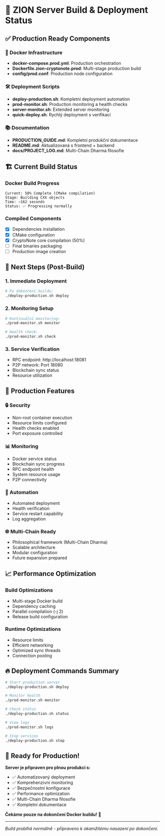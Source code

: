 # 🚀 ZION Server Build & Deployment Status

## ✅ Production Ready Components

### 🐳 Docker Infrastructure
- **docker-compose.prod.yml**: Production orchestration
- **Dockerfile.zion-cryptonote.prod**: Multi-stage production build
- **config/prod.conf**: Production node configuration

### 🛠️ Deployment Scripts
- **deploy-production.sh**: Kompletní deployment automation
- **prod-monitor.sh**: Production monitoring a health checks
- **server-monitor.sh**: Extended server monitoring
- **quick-deploy.sh**: Rychlý deployment s verifikací

### 📚 Documentation
- **PRODUCTION_GUIDE.md**: Kompletní produkční dokumentace
- **README.md**: Aktualizovaná s frontend + backend
- **docs/PROJECT_LOG.md**: Multi-Chain Dharma filosofie

## 🏗️ Current Build Status

### Docker Build Progress
```
Current: 50% Complete (CMake compilation)
Stage: Building CXX objects
Time: ~162 seconds
Status: ✅ Progressing normally
```

### Compiled Components
- [x] Dependencies installation
- [x] CMake configuration  
- [x] CryptoNote core compilation (50%)
- [ ] Final binaries packaging
- [ ] Production image creation

## 🎯 Next Steps (Post-Build)

### 1. Immediate Deployment
```bash
# Po dokončení buildu:
./deploy-production.sh deploy
```

### 2. Monitoring Setup
```bash
# Kontinuální monitoring:
./prod-monitor.sh monitor

# Health check:
./prod-monitor.sh check
```

### 3. Service Verification
- RPC endpoint: http://localhost:18081
- P2P network: Port 18080
- Blockchain sync status
- Resource utilization

## 🌟 Production Features

### 🔒 Security
- Non-root container execution
- Resource limits configured
- Health checks enabled
- Port exposure controlled

### 📊 Monitoring
- Docker service status
- Blockchain sync progress
- RPC endpoint health
- System resource usage
- P2P connectivity

### 🔄 Automation
- Automated deployment
- Health verification
- Service restart capability
- Log aggregation

### 🌐 Multi-Chain Ready
- Philosophical framework (Multi-Chain Dharma)
- Scalable architecture
- Modular configuration
- Future expansion prepared

## 📈 Performance Optimization

### Build Optimizations
- Multi-stage Docker build
- Dependency caching
- Parallel compilation (-j 2)
- Release build configuration

### Runtime Optimizations
- Resource limits
- Efficient networking
- Optimized sync threads
- Connection pooling

## 🔥 Deployment Commands Summary

```bash
# Start production server
./deploy-production.sh deploy

# Monitor health
./prod-monitor.sh monitor

# Check status
./deploy-production.sh status

# View logs
./prod-monitor.sh logs

# Stop services
./deploy-production.sh stop
```

## 🎉 Ready for Production!

**Server je připraven pro plnou produkci s:**
- ✅ Automatizovaný deployment
- ✅ Komprehenzivní monitoring
- ✅ Bezpečnostní konfigurace
- ✅ Performance optimization
- ✅ Multi-Chain Dharma filosofie
- ✅ Kompletní dokumentace

**Čekáme pouze na dokončení Docker buildu!** 🚀

---
*Build probíhá normálně - připraveno k okamžitému nasazení po dokončení.*